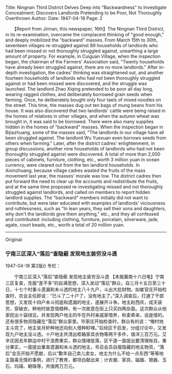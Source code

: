 Title: Ningnan Third District Delves Deep into "Backwardness" to Investigate Concealment; Discovers Landlords Pretending to be Poor, Not Thoroughly Overthrown
Author:
Date: 1947-04-18
Page: 2

　　【Report from Jinnan, this newspaper, 16th】The Ningnan Third District, in its re-examination, overcame the complacent thinking of "good enough," and deeply mobilized the "backward" masses. From March 15th to 30th, seventeen villages re-struggled against 89 households of landlords who had been missed or not thoroughly struggled against, unearthing a large amount of property. For example, in Cuiguan Village, when the inspection began, the chairman of the Farmers' Association said, "Twenty households have already been struggled against, there are no more landlords." After in-depth investigation, the cadres' thinking was straightened out, and another fourteen households of landlords who had not been thoroughly struggled against or had been missed were discovered, and the struggle was launched. The landlord Zhao Xiqing pretended to be poor all day long, wearing ragged clothes, and deliberately borrowed grain seeds when farming. Once, he deliberately bought only four taels of mixed noodles on the street. This time, the masses dug out ten bags of mung beans from his house. It was also discovered that two landlords' cattle were being raised in the homes of relatives in other villages, and when the autumn wheat was brought in, it was said to be borrowed. There were also many supplies hidden in the homes of "backward" masses. When the inspection began in Bijiazhuang, some of the masses said, "The landlords in our village have all been struggled against. The landlord Wu Yuexuan even borrows seeds from others when farming." Later, after the district cadres' enlightenment, in group discussions, another nine households of landlords who had not been thoroughly struggled against were discovered. A total of more than 2,000 pieces of cabinets, furniture, clothing, etc., worth 3 million yuan in ocean currency, were cleared out from the ten landlord households. In Aixinzhuang, because village cadres wasted the fruits of the mass movement last year, the masses' morale was low. The district cadres then put forward the need to clear up the accounts and redistribute the fruits, and at the same time proposed re-investigating missed and not thoroughly struggled against landlords, and called on members to report hidden landlord supplies. The "backward" members initially did not want to contribute, but were later educated with examples of landlords' viciousness and ruthlessness, such as "In lean years, they sell their sons and daughters, why don't the landlords give them anything," etc., and they all confessed and contributed: including clothing, furniture, porcelain, silverware, jade, agate, court beads, etc., worth a total of 20 million yuan.



<hr /> 

Original: 


### 宁南三区深入“落后”查隐蔽  发现地主装穷没斗透

1947-04-18
第2版()
专栏：

　　宁南三区深入“落后”查隐蔽
    发现地主装穷没斗透
    【本报冀南十六日电】宁南三区复查，克服“差不多”的自满思想，深入发动“落后”群众，自三月十五日至三十日，十七个村重斗遗漏和未斗透的地主八十九户，斗出大批财物。如崔官庄开始检查时，农会主任即说：“已斗了二十户了，没有地主了。”深入调查后，打通了干部思想，又发现十四户未斗彻底和遗漏的地主，遂展开斗争。地主赵西庆，成天装穷，穿破衣，种地时故意借粮种，有一次故意在街上只买四两杂面。这次群众从他家挖出十袋绿豆。并发现两户地主的牛在外村亲戚家喂养，秋麦牵来，说是借的。还有很多物资隐藏在“落后”群众家里。毕家庄开始检查时，群众有的说：“俺村地主斗完了，地主吴月轩种地还向别人借种籽哩。”后经区干启发，分组讨论中，又发现九户地主没斗透。十户地主共清出柜箱家具衣物等两千多件，值洋三百万元。艾辛庄因去年群运中村干浪费果实，群众情绪低落，区干遂一面提出要清理账目，重分果实，一面提出重查遗漏和未斗透的地主，号召会员自报隐藏的地主物资，“落后”会员开始不愿献，后以“歉年自己卖儿卖女，地主为什么不给一点东西”等等地主狠毒无情的事例，进行了教育，都坦白献出来：计衣被、家具、磁器、银器、玉石、玛璃、朝珠等，共值两万万元。
